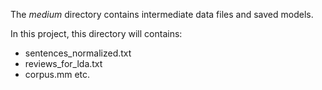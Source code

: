 The _medium_ directory contains intermediate data files and saved models.

In this project, this directory will contains:

- sentences_normalized.txt
- reviews_for_lda.txt
- corpus.mm
etc.